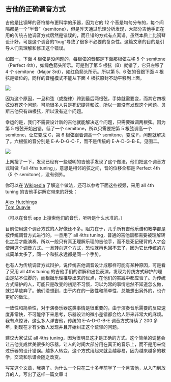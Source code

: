 ## 吉他的正确调音方式

吉他是比钢琴的音符排布更科学的乐器，因为它的 12 个音是均匀分布的，每个间隔都是一个“半音”（semitone），但是昨天通过乐理分析发现，大部分吉他手正在用的传统吉他调音方式居然是错误的，而且错的方式有点离谱。虽然本质上比钢琴设计好，可是这个调音的“bug”导致了很多不必要的复杂性。这篇文章的目的是引导人们去理解和修正这个错误。

如图一，下面 4 根弦是没问题的，每根弦的音都是下面那根弦左移 5 个 semitone（Perfect 4th），如绿色箭头所示。可是到了第 5 根弦（B）就错了，它只左移了 4 个 semitone（Major 3rd），如红色箭头所示。所以第 5，6 弦的音跟下面 4 根弦是错位的，同样的音程模式不能从下面 4 根弦原封不动平移到上面。

![](http://www.yinwang.org/images/guitar-traditional-tuning.jpg)

因为这个原因，一旦和弦（或旋律）跨到最后两根弦，手势就需要变，而其它四根弦没有这个问题。可能很多人只是死记硬背和弦，所以一直没有发现这个问题。贝斯吉他只有四根弦，所以没有这个问题。

幸运的是，我们不需要设计新的吉他就能解决这个问题，只需要微调两根弦。因为第 5 根弦开始出错，低了一个 semitone，所以只需要把第 5 根弦调高一个 semitone，让它变成 C，第 6 根弦跟着调高一个 semitone，变成 F，问题就解决了。六根弦的音分别是 E-A-D-G-C-F，而不是传统的 E-A-D-G-B-E。见图二。

![](http://www.yinwang.org/images/all-fourths-tuning.jpg)

上网搜了一下，发现已经有一些聪明的吉他手发现了这个做法，他们把这个调音方式叫做「all 4ths tuning」，意思是相邻的弦之间，音的位移全都是 Perfect 4th（5 个 semitone），没有例外。

你可以在 [Wikipedia](https://en.wikipedia.org/wiki/All_fourths_tuning) 了解这个做法，还可以参考下面这些视频，采用 all 4th tuning 的吉他手讲解它带来的好处：

[Alex Hutchings](https://youtu.be/HOvSGj9F3f0)  
[Tom Quayle](https://youtu.be/VQ5RXY3tPVM)

（可以在音乐 app 上搜索他们的音乐，听听是什么水准的。）

目前使用这个调音方式的人好像还不多。阻力在于，几乎所有吉他乐谱和教学都是按传统调音方式进行的。一旦用了 all 4ths tuning，普通的吉他谱都需要被理解转化之后才能演奏。所以一般只有真正理解乐理的吉他手，而不是死记硬背的人才会使用这个调音方式。一旦转向这个方式，恐怕就再也回不去了，因为它比传统的方式简单太多了，同一个和弦永远都是同一个手势。

也有人为传统调音方式辩护，说传统吉他调音设计成那样可能有某种原因，可是看了采用 all 4ths tuning 的吉他手们的讲解和出色表演，发现为传统方式辩护的理由是站不住脚的，而根据乐理推导出来的优点，在他们的实践中都应验了。为传统方式辩护的人，可能只是改变的初期不习惯，习以为常的事情忽然不知道怎么做，就过早放弃了。他们没想到，由于内在的一致性和简单性，总能想出另外的，也许更好的做法。

一致性和简单性，对于演奏乐器这类事情是很重要的，由于演奏音乐需要的反应速度非常快，不可能停下来思考，乐器设计的微小差错都会给人带来非常大的麻烦。我有点惊讶，这么多人弹吉他，传统的 E-A-D-G-B-E 调音方式持续了 200 多年，到现在才有少数人发现并且开始纠正这个荒谬的问题。

建议大家试试 all 4ths tuning，因为很明显这才是正确的方式。这个简单的调整会让吉他变成优美很多的乐器，让人的时间大部分用在真正的音乐上，而不是用来绕过乐器的设计错误。越多人转变，这个方式用起来就会越容易，因为越来越多的教学，交流和乐谱会随之改变。

写完这个文章，我笑了。为什么一个只在二十多年前学了一个月吉他，从入门到放弃的人，写出了这样一篇文章 :)
